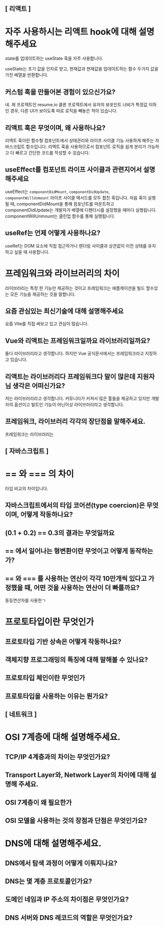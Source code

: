 ## [ 리액트 ]
# 자주 사용하시는 리액트 hook에 대해 설명해주세요
state를 업데이트하는 useState 훅을 자주 사용합니다.

useState는 초기 값을 인자로 받고, 현재값과 현재값을 업데이트하는 함수 두가지 값을 가진 배열을 반환합니다.
## 커스텀 훅을 만들어본 경험이 있으신가요?
네. 제 프로젝트인 resume.io 클론 프로젝트에서 유저의 뷰포인트 너비가 특정값 이하인 경우, 다른 UI가 보이도록 따로 로직을 빼놓은 적이 있습니다.
## 리액트 훅은 무엇이며, 왜 사용하나요?
리액트 훅이란 함수형 컴포넌트에서 상태관리와 라이프 사이클 기능 사용하게 해주는 자바스크립트 함수입니다. 리액트 훅을 사용하므로서 컴포넌트 로직을 쉽게 분리가 가능하고 더 빠르고 간단한 코드를 작성할 수 있습니다. 
## useEffect를 컴포넌트 라이프 사이클과 관련지어서 설명해주세요
useEffect는 `componentDidMount`, `componentDidUpdate`, `componentWillUnmount` 라이프 사이클 메서드를 모두 합친 훅입니다. 처음 훅이 실행될 때, componentDidMount을 통해 컴포넌트를 마운트하고 componentDidUpdate는 개발자가 배열에 디펜더시를 설정했을 때마다 실행됩니다. componentWillUnmount는 클린업 함수를 통해 실행됩니다. 
## useRef는 언제 어떻게 사용하나요?
useRef는 DOM 요소에 직접 접근하거나 렌더링 사이클과 상관없이 이전 상태를 유지하고 싶을 때 사용합니다.
# 프레임워크와 라이브러리의 차이
라이브러리는 특정 한 기능만 제공하는 것이고 프레임워크는 애플케이션을 빌드 할수있는 모든 기능을 제공하는 것을 말합니다. 
## 요즘 관심있는 최신기술에 대해 설명해주세요
요즘 Vite를 직접 써보고 있고 관심이 많습니다.
## Vue와 리액트는 프레임워크일까요 라이브러리일까요?
둘다 라이브러리라고 생각합니다. 하지만 Vue 공식문서에서는 프레임워크라고 지칭하고 있습니다. 
## 리액트는 라이브러리다 프레임워크다 말이 많은데 지원자님 생각은 어떠신가요?
저는 라이브러리라고 생각합니다. 커뮤니티가 커져서 많은 툴들을 제공하고 있지만 개발자의 옵션이고 빌트인 기능이 아닌이상 라이브러리라고 생각합니다.
## 프레임워크, 라이브러리 각각의 장단점을 말해주세요.
프레임워크는 
라이브러리는 
## [ 자바스크립트 ]
# == 와 === 의 차이
타입 비교의 차이입니다.
## 자바스크립트에서의 타입 코어션(type coercion)은 무엇이며, 어떻게 작동하나요?
## (0.1 + 0.2) == 0.3의 결과는 무엇일까요
##  == 에서 일어나는 형변환이란 무엇이고 어떻게 동작하는가?
## == 와 === 를 사용하는 연산이 각각 10만개씩 있다고 가정했을 때, 어떤 것을 사용하는 연산이 더 빠를까요?
동등연산자를 사용한ㄱ
# 프로토타입이란 무엇인가
## 프로토타입 기반 상속은 어떻게 작동하나요?
## 객체지향 프로그래밍의 특징에 대해 말해볼 수 있나요?
## 프로토타입 체인이란 무엇인가
## 프로토타입을 사용하는 이유는 뭔가요?

## [ 네트워크 ]
# OSI 7계층에 대해 설명해주세요.
## TCP/IP 4계층과의 차이는 무엇인가요?
## Transport Layer와, Network Layer의 차이에 대해 설명해 주세요.
## OSI 7계층이 왜 필요한가
## OSI 모델을 사용하는 것의 장점과 단점은 무엇인가요?
# DNS에 대해 설명해주세요.
## DNS에서 탐색 과정이 어떻게 이뤄지나요?
## DNS는 몇 계층 프로토콜인가요?
## 도메인 네임과 IP 주소의 차이점은 무엇인가요?
## DNS 서버와 DNS 레코드의 역할은 무엇인가요?
